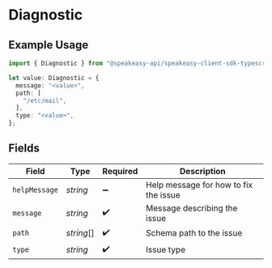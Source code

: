 # Diagnostic

## Example Usage

```typescript
import { Diagnostic } from "@speakeasy-api/speakeasy-client-sdk-typescript/sdk/models/shared";

let value: Diagnostic = {
  message: "<value>",
  path: [
    "/etc/mail",
  ],
  type: "<value>",
};
```

## Fields

| Field                                 | Type                                  | Required                              | Description                           |
| ------------------------------------- | ------------------------------------- | ------------------------------------- | ------------------------------------- |
| `helpMessage`                         | *string*                              | :heavy_minus_sign:                    | Help message for how to fix the issue |
| `message`                             | *string*                              | :heavy_check_mark:                    | Message describing the issue          |
| `path`                                | *string*[]                            | :heavy_check_mark:                    | Schema path to the issue              |
| `type`                                | *string*                              | :heavy_check_mark:                    | Issue type                            |